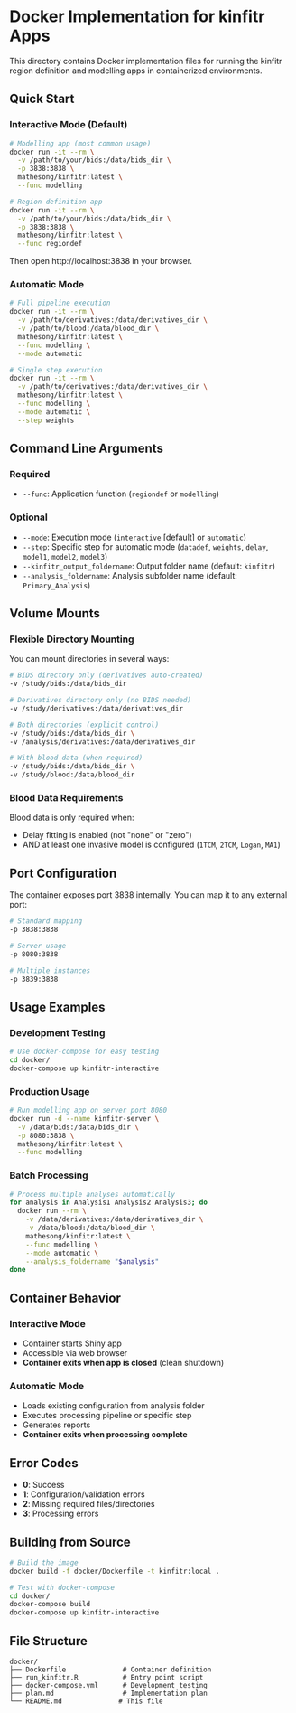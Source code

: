# Docker Implementation for kinfitr Apps

This directory contains Docker implementation files for running the kinfitr region definition and modelling apps in containerized environments.

## Quick Start

### Interactive Mode (Default)
```bash
# Modelling app (most common usage)
docker run -it --rm \
  -v /path/to/your/bids:/data/bids_dir \
  -p 3838:3838 \
  mathesong/kinfitr:latest \
  --func modelling

# Region definition app
docker run -it --rm \
  -v /path/to/your/bids:/data/bids_dir \
  -p 3838:3838 \
  mathesong/kinfitr:latest \
  --func regiondef
```

Then open http://localhost:3838 in your browser.

### Automatic Mode
```bash
# Full pipeline execution
docker run -it --rm \
  -v /path/to/derivatives:/data/derivatives_dir \
  -v /path/to/blood:/data/blood_dir \
  mathesong/kinfitr:latest \
  --func modelling \
  --mode automatic

# Single step execution
docker run -it --rm \
  -v /path/to/derivatives:/data/derivatives_dir \
  mathesong/kinfitr:latest \
  --func modelling \
  --mode automatic \
  --step weights
```

## Command Line Arguments

### Required
- `--func`: Application function (`regiondef` or `modelling`)

### Optional
- `--mode`: Execution mode (`interactive` [default] or `automatic`)
- `--step`: Specific step for automatic mode (`datadef`, `weights`, `delay`, `model1`, `model2`, `model3`)
- `--kinfitr_output_foldername`: Output folder name (default: `kinfitr`)
- `--analysis_foldername`: Analysis subfolder name (default: `Primary_Analysis`)

## Volume Mounts

### Flexible Directory Mounting
You can mount directories in several ways:

```bash
# BIDS directory only (derivatives auto-created)
-v /study/bids:/data/bids_dir

# Derivatives directory only (no BIDS needed)
-v /study/derivatives:/data/derivatives_dir

# Both directories (explicit control)
-v /study/bids:/data/bids_dir \
-v /analysis/derivatives:/data/derivatives_dir

# With blood data (when required)
-v /study/bids:/data/bids_dir \
-v /study/blood:/data/blood_dir
```

### Blood Data Requirements
Blood data is only required when:
- Delay fitting is enabled (not "none" or "zero")
- AND at least one invasive model is configured (`1TCM`, `2TCM`, `Logan`, `MA1`)

## Port Configuration

The container exposes port 3838 internally. You can map it to any external port:

```bash
# Standard mapping
-p 3838:3838

# Server usage
-p 8080:3838

# Multiple instances
-p 3839:3838
```

## Usage Examples

### Development Testing
```bash
# Use docker-compose for easy testing
cd docker/
docker-compose up kinfitr-interactive
```

### Production Usage
```bash
# Run modelling app on server port 8080
docker run -d --name kinfitr-server \
  -v /data/bids:/data/bids_dir \
  -p 8080:3838 \
  mathesong/kinfitr:latest \
  --func modelling
```

### Batch Processing
```bash
# Process multiple analyses automatically
for analysis in Analysis1 Analysis2 Analysis3; do
  docker run --rm \
    -v /data/derivatives:/data/derivatives_dir \
    -v /data/blood:/data/blood_dir \
    mathesong/kinfitr:latest \
    --func modelling \
    --mode automatic \
    --analysis_foldername "$analysis"
done
```

## Container Behavior

### Interactive Mode
- Container starts Shiny app
- Accessible via web browser
- **Container exits when app is closed** (clean shutdown)

### Automatic Mode
- Loads existing configuration from analysis folder
- Executes processing pipeline or specific step
- Generates reports
- **Container exits when processing complete**

## Error Codes

- **0**: Success
- **1**: Configuration/validation errors
- **2**: Missing required files/directories
- **3**: Processing errors

## Building from Source

```bash
# Build the image
docker build -f docker/Dockerfile -t kinfitr:local .

# Test with docker-compose
cd docker/
docker-compose build
docker-compose up kinfitr-interactive
```

## File Structure

```
docker/
├── Dockerfile              # Container definition
├── run_kinfitr.R           # Entry point script
├── docker-compose.yml      # Development testing
├── plan.md                 # Implementation plan
└── README.md              # This file
```